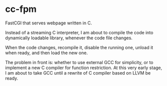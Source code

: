 cc-fpm
======

FastCGI that serves webpage written in C.

Instead of a streaming C interpreter, I am about to compile the code
into dynamically loadable library, whenever the code file changes.

When the code changes, recompile it, disable the running one,
unload it when ready, and then load the new one.

The problem in front is: whether to use external GCC for simplicity,
or to implement a new C compiler for function restriction. At this
very early stage, I am about to take GCC until a rewrite of C compiler
based on LLVM be ready.
